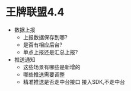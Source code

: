 # 王牌联盟4.4

- 数据上报
    - 上报数据保存到哪?
    - 是否有相应后台?
    - 单点上报还是汇总上报?
- 推送通知
    - 这些场景有哪些是新增的
    - 哪些推送需要调整
    - 精准推送是否走中台接口 接入SDK,不走中台

    